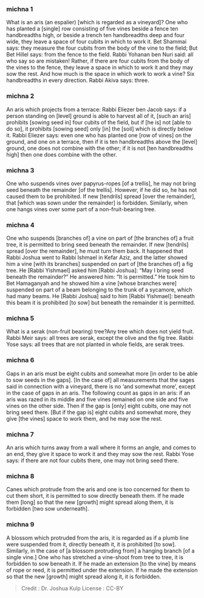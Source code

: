 
### michna 1
What is an aris (an espalier) [which is regarded as a vineyard]? One who has planted a [single] row consisting of five vines beside a fence ten handbreadths high, or beside a trench ten handbreadths deep and four wide, they leave a space of four cubits in which to work it. Bet Shammai says: they measure the four cubits from the body of the vine to the field; But Bet Hillel says: from the fence to the field. Rabbi Yohanan ben Nuri said: all who say so are mistaken! Rather, if there are four cubits from the body of the vines to the fence, they leave a space in which to work it and they may sow the rest. And how much is the space in which work to work a vine? Six handbreadths in every direction. Rabbi Akiva says: three.

### michna 2
An aris which projects from a terrace: Rabbi Eliezer ben Jacob says: if a person standing on [level] ground is able to harvest all of it, [such an aris] prohibits [sowing seed in] four cubits of the field, but if [he is] not [able to do so], it prohibits [sowing seed] only [in] the [soil] which is directly below it. Rabbi Eliezer says: even one who has planted one [row of vines] on the ground, and one on a terrace, then if it is ten handbreadths above the [level] ground, one does not combine with the other; if it is not [ten handbreadths high] then one does combine with the other.

### michna 3
One who suspends vines over papyrus-ropes [of a trellis], he may not bring seed beneath the remainder [of the trellis]. However, if he did so, he has not caused them to be prohibited. If new [tendrils] spread [over the remainder], that [which was sown under the remainder] is forbidden. Similarly, when one hangs vines over some part of a non-fruit-bearing tree.

### michna 4
One who suspends [branches of] a vine on part of [the branches of] a fruit tree, it is permitted to bring seed beneath the remainder. If new [tendrils] spread [over the remainder], he must turn them back. It happened that Rabbi Joshua went to Rabbi Ishmael in Kefar Aziz, and the latter showed him a vine [with its branches] suspended on part of [the branches of] a fig tree. He [Rabbi Yishmael] asked him [Rabbi Joshua]: “May I bring seed beneath the remainder?” He answered him: “It is permitted.” He took him to Bet Hamaganyah and he showed him a vine [whose branches were] suspended on part of a beam belonging to the trunk of a sycamore, which had many beams. He [Rabbi Joshua] said to him [Rabbi Yishmael]: beneath this beam it is prohibited [to sow] but beneath the remainder it is permitted.

### michna 5
What is a serak (non-fruit bearing) tree?Any tree which does not yield fruit. Rabbi Meir says: all trees are serak, except the olive and the fig tree. Rabbi Yose says: all trees that are not planted in whole fields, are serak trees.

### michna 6
Gaps in an aris must be eight cubits and somewhat more [in order to be able to sow seeds in the gaps]. [In the case of] all measurements that the sages said in connection with a vineyard, there is no ‘and somewhat more’, except in the case of gaps in an aris. The following count as gaps in an aris: if an aris was razed in its middle and five vines remained on one side and five vines on the other side. Then if the gap is [only] eight cubits, one may not bring seed there. [But if the gap is] eight cubits and somewhat more, they give [the vines] space to work them, and he may sow the rest.

### michna 7
An aris which turns away from a wall where it forms an angle, and comes to an end, they give it space to work it and they may sow the rest. Rabbi Yose says: if there are not four cubits there, one may not bring seed there.

### michna 8
Canes which protrude from the aris and one is too concerned for them to cut them short, it is permitted to sow directly beneath them. If he made them [long] so that the new [growth] might spread along them, it is forbidden [two sow underneath].

### michna 9
A blossom which protruded from the aris, it is regarded as if a plumb line were suspended from it, directly beneath it, it is prohibited [to sow]. Similarly, in the case of [a blossom protruding from] a hanging branch [of a single vine.] One who has stretched a vine-shoot from tree to tree, it is forbidden to sow beneath it. If he made an extension [to the vine] by means of rope or reed, it is permitted under the extension. If he made the extension so that the new [growth] might spread along it, it is forbidden.

>Credit : Dr. Joshua Kulp
>License : CC-BY